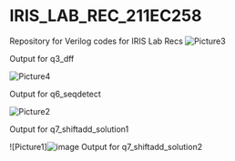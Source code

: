# IRIS_LAB_REC_211EC258
Repository for Verilog codes for IRIS Lab Recs
![Picture3](https://github.com/VigneshKarthikV/IRIS_LABS_REC_211EC258/assets/117422748/1e553d37-8d08-4db0-ab5d-06dbbf1e9ed5)

Output for q3_dff

![Picture4](https://github.com/VigneshKarthikV/IRIS_LABS_REC_211EC258/assets/117422748/909ca2d9-840c-45ad-bddb-07309d22bba3)

Output for q6_seqdetect

![Picture2](https://github.com/VigneshKarthikV/IRIS_LABS_REC_211EC258/assets/117422748/297dce69-28a4-4e33-8b87-025ac42d0839)

Output for q7_shiftadd_solution1

![Picture1]![image](https://github.com/VigneshKarthikV/IRIS_LABS_REC_211EC258/assets/117422748/2464cd79-4dd1-490e-96da-7b14cdc09f23)
Output for q7_shiftadd_solution2

